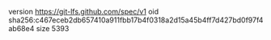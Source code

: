 version https://git-lfs.github.com/spec/v1
oid sha256:c467eceb2db657410a911fbb17b4f0318a2d15a45b4ff7d427bd0f97f4ab68e4
size 5393
